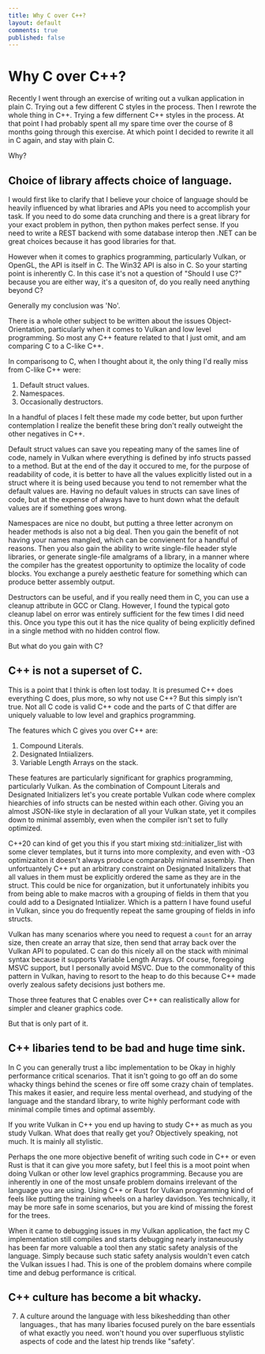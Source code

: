 ```yaml
---
title: Why C over C++?
layout: default
comments: true
published: false
---
```


# Why C over C++?

Recently I went through an exercise of writing out a vulkan application in plain C. Trying out a few different C styles in the process. Then I rewrote the whole thing in C++. Trying a few differnent C++ styles in the process. At that point I had probably spent all my spare time over the course of 8 months going through this exercise. At which point I decided to rewrite it all in C again, and stay with plain C.

Why?

## Choice of library affects choice of language.

I would first like to clarify that I believe your choice of language should be heavily influenced by what libraries and APIs you need to accomplish your task. If you need to do some data crunching and there is a great library for your exact problem in python, then python makes perfect sense. If you need to write a REST backend with some database interop then .NET can be great choices because it has good libraries for that.

However when it comes to graphics programming, particularly Vulkan, or OpenGL, the API is itself in C. The Win32 API is also in C. So your starting point is inherently C. In this case it's not a question of "Should I use C?" because you are either way, it's a quesiton of, do you really need anything beyond C?

Generally my conclusion was 'No'.

There is a whole other subject to be written about the issues Object-Orientation, particularly when it comes to Vulkan and low level programming. So most any C++ feature related to that I just omit, and am comparing C to a C-like C++.

In comparisong to C, when I thought about it, the only thing I'd really miss from C-like C++ were:

1. Default struct values.
2. Namespaces.
3. Occasionally destructors.

In a handful of places I felt these made my code better, but upon further contemplation I realize the benefit these bring don't really outweight the other negatives in C++.

Default struct values can save you repeating many of the sames line of code, namely in Vulkan where everything is defined by info structs passed to a method. But at the end of the day it occured to me, for the purpose of readability of code, it is better to have all the values explicitly listed out in a struct where it is being used because you tend to not remember what the default values are. Having no default values in structs can save lines of code, but at the expense of always have to hunt down what the default values are if something goes wrong.

Namespaces are nice no doubt, but putting a three letter acronym on header methods is also not a big deal. Then you gain the benefit of not having your names mangled, which can be convienent for a handful of reasons. Then you also gain the ability to write single-file header style libraries, or generate single-file amalgrams of a library, in a manner where the compiler has the greatest opportunity to optimize the locality of code blocks. You exchange a purely aesthetic feature for something which can produce better assembly output.

Destructors can be useful, and if you really need them in C, you can use a cleanup attribute in GCC or Clang. However, I found the typical goto cleanup label on error was entirely sufficient for the few times I did need this. Once you type this out it has the nice quality of being explicitly defined in a single method with no hidden control flow.

But what do you gain with C?

## C++ is not a superset of C.

This is a point that I think is often lost today. It is presumed C++ does everything C does, plus more, so why not use C++? But this simply isn't true. Not all C code is valid C++ code and the parts of C that differ are uniquely valuable to low level and graphics programming.

The features which C gives you over C++ are:
1. Compound Literals.
2. Designated Intiializers.
3. Variable Length Arrays on the stack.

These features are particularly significant for graphics programming, particularly Vulkan. As the combination of Compount Literals and Designated Initializers let's you create portable Vulkan code where complex hiearchies of info structs can be nested within each other. Giving you an almost JSON-like style in declaration of all your Vulkan state, yet it compiles down to minimal assembly, even when the compiler isn't set to fully optimized. 

C++20 can kind of get you this if you start mixing std::initializer_list with some clever templates, but it turns into more complexity, and even with -O3 optimizaiton it doesn't always produce comparably minimal assembly. Then unfortuantely C++ put an arbitrary constraint on Designated Initalizers that all values in them must be explicitly ordered the same as they are in the struct. This could be nice for organization, but it unfortunately inhibits you from being able to make macros with a grouping of fields in them that you could add to a Designated Intiializer. Which is a pattern I have found useful in Vulkan, since you do frequently repeat the same grouping of fields in info structs.

Vulkan has many scenarios where you need to request a `count` for an array size, then create an array that size, then send that array back over the Vulkan API to populated. C can do this nicely all on the stack with minimal syntax because it supports Variable Length Arrays. Of course, foregoing MSVC support, but I personally avoid MSVC. Due to the commonality of this pattern in Vulkan, having to resort to the heap to do this because C++ made overly zealous safety decisions just bothers me. 

Those three features that C enables over C++ can realistically allow for simpler and cleaner graphics code. 

But that is only part of it.

##  C++ libaries tend to be bad and huge time sink. 
   
In C you can generally trust a libc implementation to be Okay in highly performance critical scenarios. That it isn't going to go off an do some whacky things behind the scenes or fire off some crazy chain of templates. This makes it easier, and require less mental overhead, and studying of the language and the standard library, to write highly performant code with minimal compile times and optimal assembly.

If you write Vulkan in C++ you end up having to study C++ as much as you study Vulkan. What does that really get you? Objectively speaking, not much. It is mainly all stylistic. 

Perhaps the one more objective benefit of writing such code in C++ or even Rust is that it can give you more safety, but I feel this is a moot point when doing Vulkan or other low level graphics programming. Because you are inherently in one of the most unsafe problem domains irrelevant of the language you are using. Using C++ or Rust for Vulkan programming kind of feels like putting the training wheels on a harley davidson. Yes technically, it may be more safe in some scenarios, but you are kind of missing the forest for the trees.
  
When it came to debugging issues in my Vulkan application, the fact my C implementation still compiles and starts debugging nearly instaneuously has been far more valuable a tool then any static safety analysis of the language. Simply because such static safety analysis wouldn't even catch the Vulkan issues I had. This is one of the problem domains where compile time and debug performance is critical.

##  C++ culture has become a bit whacky.
  
7. A culture around the language with less bikeshedding than other languages., that has many libaries focused purely on the bare essentials of what exactly you need.  won't hound you over superfluous stylistic aspects of code and the latest hip trends like "safety'.
